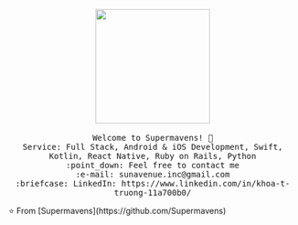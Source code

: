 <p align="center">
   <img src="https://firebasestorage.googleapis.com/v0/b/miraclegrooup-wpwmrn.appspot.com/o/supermavens-logo.png?alt=media&token=e3f00227-fd23-4d8e-a3c2-ffb56d3e4dd6" width="200px">
   <br>
   <br>
   <samp>
     Welcome to Supermavens! 👋<br>
     Service: Full Stack, Android & iOS Development, Swift, Kotlin, React Native, Ruby on Rails, Python <br>
     :point_down: Feel free  to contact me <br>
     :e-mail:	sunavenue.inc@gmail.com <br>
     :briefcase: LinkedIn: https://www.linkedin.com/in/khoa-t-truong-11a700b0/ <br>
   </samp>
 </p>
 ⭐️ From [Supermavens](https://github.com/Supermavens)
